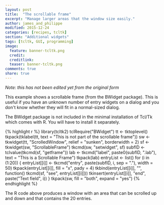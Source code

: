 ```yaml
---
layout: post
title:  "The scrollable frame"
excerpt: "Manage larger areas that the window size easily."
author: james_and_philippe
modified: 2015-12-24
categories: [recipes, tcltk]
section: "Additional widgets"
tags: [tcltk, GUI, programming]
image:
  feature: banner-tcltk.png
  credit: 
  creditlink: 
  teaser: banner-tcltk.png
comments: true
share: true
---
```


_Note: this has not been edited yet from the original form_

This example shows a scrollable frame (from the BWidget package). This is useful if you have an unknown number of entry widgets on a dialog and you don't know whether they will fit in a normal-sized dialog.

The BWidget package is not included in the minimal installation of Tcl/Tk which comes with R. You will have to install it separately.


{% highlight r %}
library(tcltk2)
tclRequire("BWidget")
tt <- tktoplevel()
tkpack(tklabel(tt, text = "This is not part of the scrollable frame"))
sw <- tkwidget(tt, "ScrolledWindow", relief = "sunken", borderwidth = 2)
sf <- tkwidget(sw, "ScrollableFrame")
tkcmd(sw, "setwidget", sf)
subfID <- tclvalue(tkcmd(sf, "getframe"))
lab <- tkcmd("label", paste0(subfID, ".lab"),
  text = "This is a Scrollable Frame")
tkpack(lab)
entryList <- list()
for (i in (1:20)) {
  entryList[[i]] <- tkcmd("entry", paste(subfID, i, sep = "."), width = 50)
  tkpack(entryList[[i]], fill = "x", pady = 4)
  tkbind(entryList[[i]], "<FocusIn>",
    function() tkcmd(sf, "see", entryList[[i]]))
  tkinsert(entryList[[i]], "end", paste("Text field", i))
}
tkpack(sw, fill = "both", expand = "yes")
{% endhighlight %}

The R code above produces a window with an area that can be scrolled up and down and that contains the 20 entries.
